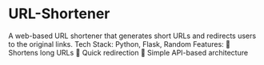 # URL-Shortener
A web-based URL shortener that generates short URLs and redirects users to the original links.  Tech Stack: Python, Flask, Random  Features: 🔗 Shortens long URLs 🚀 Quick redirection 📡 Simple API-based architecture
